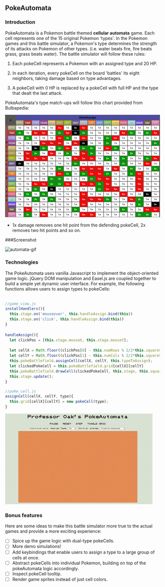 ## PokeAutomata

### Introduction

PokeAutomata is a Pokemon battle themed **cellular automata** game. Each cell represents one of the 15 original Pokemon 'types'. In the Pokemon games and this battle simulator, a Pokemon's type determines the strength of its attacks on Pokemon of other types. (i.e. water beats fire, fire beats grass, grass beats water). The battle simulator will follow these rules:

1. Each pokeCell represents a Pokemon with an assigned type and 20 HP.

2. In each iteration, every pokeCell on the board 'battles' its eight neighbors, taking damage based on type advantages.
3. A pokeCell with 0 HP is replaced by a pokeCell with full HP and the type that dealt the last attack.

PokeAutomata's type match-ups will follow this chart provided from Bulbapedia:

![type-matchups](./assets/type-chart.png)

- 1x damage removes one hit point from the defending pokeCell, 2x removes two hit points and so on.

###Screenshot

![automata-gif](./docs/screenshot_1.gif)



### Technologies

The PokeAutomata uses vanilla Javascript to implement the object-oriented game logic. jQuery DOM manipulation and Easel.js are coupled together to build a simple yet dynamic user interface. For example, the following functions allows users to assign types to pokeCells:

```javascript

//game_view.js
installHandlers(){
  this.stage.on('mouseover', this.handleAssign.bind(this))
  this.stage.on('click', this.handleAssign.bind(this))
}

handleAssign(){
  let clickPos = [this.stage.mouseX, this.stage.mouseY];

  let cellX = Math.floor((clickPos[0] - this.numRows % 2/2*this.squareSize)/this.squareSize);
  let cellY = Math.floor((clickPos[1] - this.numCols % 2/2*this.squareSize)/this.squareSize);
  this.pokeBattlefield.assignCell(cellX, cellY, this.typeToAssign);
  let clickedPokeCell = this.pokeBattlefield.grid[cellX][cellY]
  this.pokeBattlefield.drawCell(clickedPokeCell, this.stage, this.squareSize, cellX, cellY);
  this.stage.update();
}
```
```javascript
//poke_cell.js
assignCell(cellX, cellY, type){
  this.grid[cellX][cellY] = new pokeCell(type);
}
```


![type-select-gif](./docs/screenshot_2.gif)


### Bonus features

Here are some ideas to make this battle simulator more true to the actual games and provide a more exciting experience:

- [ ] Spice up the game logic with dual-type pokeCells.
- [ ] More demo simulations!
- [ ] Add keybindings that enable users to assign a type to a large group of cells at once.
- [ ] Abstract pokeCells into individual Pokemon, building on top of the pokeAutomata logic accordingly.
- [ ] Inspect pokeCell tooltip.
- [ ] Render game sprites instead of just cell colors.
